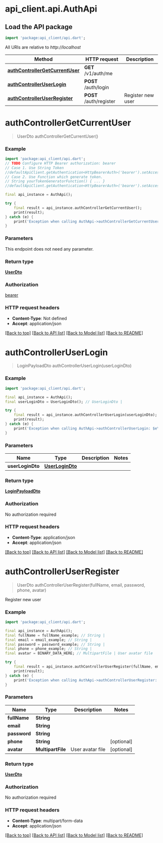 # api_client.api.AuthApi

## Load the API package
```dart
import 'package:api_client/api.dart';
```

All URIs are relative to *http://localhost*

Method | HTTP request | Description
------------- | ------------- | -------------
[**authControllerGetCurrentUser**](AuthApi.md#authcontrollergetcurrentuser) | **GET** /v1/auth/me | 
[**authControllerUserLogin**](AuthApi.md#authcontrolleruserlogin) | **POST** /auth/login | 
[**authControllerUserRegister**](AuthApi.md#authcontrolleruserregister) | **POST** /auth/register | Register new user


# **authControllerGetCurrentUser**
> UserDto authControllerGetCurrentUser()



### Example
```dart
import 'package:api_client/api.dart';
// TODO Configure HTTP Bearer authorization: bearer
// Case 1. Use String Token
//defaultApiClient.getAuthentication<HttpBearerAuth>('bearer').setAccessToken('YOUR_ACCESS_TOKEN');
// Case 2. Use Function which generate token.
// String yourTokenGeneratorFunction() { ... }
//defaultApiClient.getAuthentication<HttpBearerAuth>('bearer').setAccessToken(yourTokenGeneratorFunction);

final api_instance = AuthApi();

try {
    final result = api_instance.authControllerGetCurrentUser();
    print(result);
} catch (e) {
    print('Exception when calling AuthApi->authControllerGetCurrentUser: $e\n');
}
```

### Parameters
This endpoint does not need any parameter.

### Return type

[**UserDto**](UserDto.md)

### Authorization

[bearer](../README.md#bearer)

### HTTP request headers

 - **Content-Type**: Not defined
 - **Accept**: application/json

[[Back to top]](#) [[Back to API list]](../README.md#documentation-for-api-endpoints) [[Back to Model list]](../README.md#documentation-for-models) [[Back to README]](../README.md)

# **authControllerUserLogin**
> LoginPayloadDto authControllerUserLogin(userLoginDto)



### Example
```dart
import 'package:api_client/api.dart';

final api_instance = AuthApi();
final userLoginDto = UserLoginDto(); // UserLoginDto | 

try {
    final result = api_instance.authControllerUserLogin(userLoginDto);
    print(result);
} catch (e) {
    print('Exception when calling AuthApi->authControllerUserLogin: $e\n');
}
```

### Parameters

Name | Type | Description  | Notes
------------- | ------------- | ------------- | -------------
 **userLoginDto** | [**UserLoginDto**](UserLoginDto.md)|  | 

### Return type

[**LoginPayloadDto**](LoginPayloadDto.md)

### Authorization

No authorization required

### HTTP request headers

 - **Content-Type**: application/json
 - **Accept**: application/json

[[Back to top]](#) [[Back to API list]](../README.md#documentation-for-api-endpoints) [[Back to Model list]](../README.md#documentation-for-models) [[Back to README]](../README.md)

# **authControllerUserRegister**
> UserDto authControllerUserRegister(fullName, email, password, phone, avatar)

Register new user

### Example
```dart
import 'package:api_client/api.dart';

final api_instance = AuthApi();
final fullName = fullName_example; // String | 
final email = email_example; // String | 
final password = password_example; // String | 
final phone = phone_example; // String | 
final avatar = BINARY_DATA_HERE; // MultipartFile | User avatar file

try {
    final result = api_instance.authControllerUserRegister(fullName, email, password, phone, avatar);
    print(result);
} catch (e) {
    print('Exception when calling AuthApi->authControllerUserRegister: $e\n');
}
```

### Parameters

Name | Type | Description  | Notes
------------- | ------------- | ------------- | -------------
 **fullName** | **String**|  | 
 **email** | **String**|  | 
 **password** | **String**|  | 
 **phone** | **String**|  | [optional] 
 **avatar** | **MultipartFile**| User avatar file | [optional] 

### Return type

[**UserDto**](UserDto.md)

### Authorization

No authorization required

### HTTP request headers

 - **Content-Type**: multipart/form-data
 - **Accept**: application/json

[[Back to top]](#) [[Back to API list]](../README.md#documentation-for-api-endpoints) [[Back to Model list]](../README.md#documentation-for-models) [[Back to README]](../README.md)

